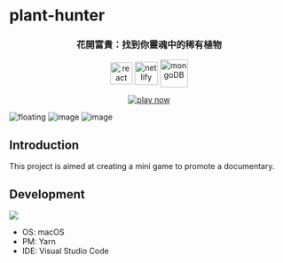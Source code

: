 # plant-hunter

<h3 align="center">花開富貴：找到你靈魂中的稀有植物</h4>

<p align="center">
    <img src="https://upload.wikimedia.org/wikipedia/commons/thumb/a/a7/React-icon.svg/2300px-React-icon.svg.png" height="40" align="center"  alt="react">
    <img src="https://i.imgur.com/O6rW9pW.png" height="42" align="center" alt="netlify">
    <img src="https://img.icons8.com/color/480/mongodb.png" height="50" align="center" alt="mongoDB">
</p>

<p align="center">
  <a href="https://gx-plant-hunter.netlify.app/">
    <img src="https://img.shields.io/badge/PLAY-NOW-green" alt="play now">
  </a>
</p>

<img src="https://i.ibb.co/YLbpg4f/floating.png" alt="floating" border="0">

<img src="https://i.ibb.co/KhFSmwb/image.png" alt="image" border="0">

<img src="https://i.ibb.co/bN5VpJX/image.png" alt="image" border="0">

## Introduction
This project is aimed at creating a mini game to promote a documentary.

## Development 
![](https://img.shields.io/badge/Platform-macOS-lightgrey)
- OS: macOS 
- PM: Yarn
- IDE: Visual Studio Code